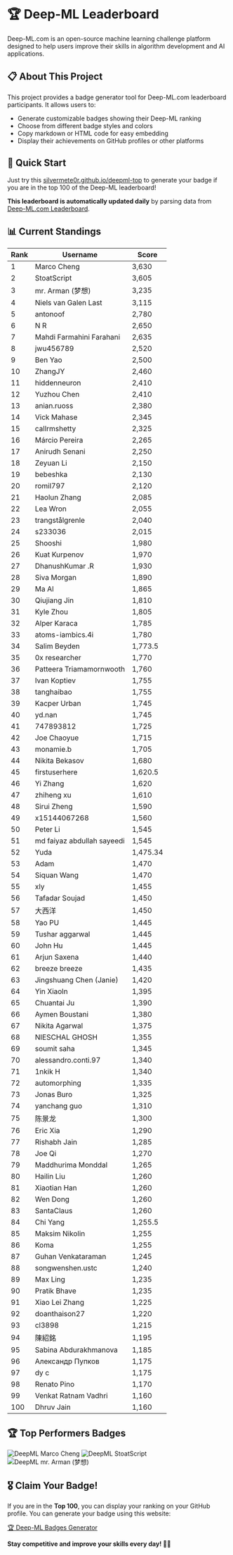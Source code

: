 # 🏆 Deep-ML Leaderboard

Deep-ML.com is an open-source machine learning challenge platform designed to help users improve their skills in algorithm development and AI applications.  

## 📋 About This Project

This project provides a badge generator tool for Deep-ML.com leaderboard participants. It allows users to:
- Generate customizable badges showing their Deep-ML ranking
- Choose from different badge styles and colors
- Copy markdown or HTML code for easy embedding
- Display their achievements on GitHub profiles or other platforms

## 🚀 Quick Start

Just try this [silvermete0r.github.io/deepml-top](silvermete0r.github.io/deepml-top) to generate your badge if you are in the top 100 of the Deep-ML leaderboard!

**This leaderboard is automatically updated daily** by parsing data from [Deep-ML.com Leaderboard](https://www.deep-ml.com/leaderboard).  

## 📊 Current Standings  

<!-- LEADERBOARD_START -->
| Rank | Username | Score |
|------|---------|-------|
| 1 | Marco Cheng | 3,630 |
| 2 | StoatScript | 3,605 |
| 3 | mr. Arman (梦想) | 3,235 |
| 4 | Niels van Galen Last | 3,115 |
| 5 | antonoof | 2,780 |
| 6 | N R | 2,650 |
| 7 | Mahdi Farmahini Farahani | 2,635 |
| 8 | jwu456789 | 2,520 |
| 9 | Ben Yao | 2,500 |
| 10 | ZhangJY | 2,460 |
| 11 | hiddenneuron | 2,410 |
| 12 | Yuzhou Chen | 2,410 |
| 13 | anian.ruoss | 2,380 |
| 14 | Vick Mahase | 2,345 |
| 15 | callrmshetty | 2,325 |
| 16 | Márcio Pereira | 2,265 |
| 17 | Anirudh Senani | 2,250 |
| 18 | Zeyuan Li | 2,150 |
| 19 | bebeshka | 2,130 |
| 20 | romil797 | 2,120 |
| 21 | Haolun Zhang | 2,085 |
| 22 | Lea Wron | 2,055 |
| 23 | trangstålgrenle | 2,040 |
| 24 | s233036 | 2,015 |
| 25 | Shooshi | 1,980 |
| 26 | Kuat Kurpenov | 1,970 |
| 27 | DhanushKumar .R | 1,930 |
| 28 | Siva Morgan | 1,890 |
| 29 | Ma Al | 1,865 |
| 30 | Qiujiang Jin | 1,810 |
| 31 | Kyle Zhou | 1,805 |
| 32 | Alper Karaca | 1,785 |
| 33 | atoms-iambics.4i | 1,780 |
| 34 | Salim Beyden | 1,773.5 |
| 35 | 0x researcher | 1,770 |
| 36 | Patteera Triamamornwooth | 1,760 |
| 37 | Ivan Koptiev | 1,755 |
| 38 | tanghaibao | 1,755 |
| 39 | Kacper Urban | 1,745 |
| 40 | yd.nan | 1,745 |
| 41 | 747893812 | 1,725 |
| 42 | Joe Chaoyue | 1,715 |
| 43 | monamie.b | 1,705 |
| 44 | Nikita Bekasov | 1,680 |
| 45 | firstuserhere | 1,620.5 |
| 46 | Yi Zhang | 1,620 |
| 47 | zhiheng xu | 1,610 |
| 48 | Sirui Zheng | 1,590 |
| 49 | x15144067268 | 1,560 |
| 50 | Peter Li | 1,545 |
| 51 | md faiyaz abdullah sayeedi | 1,545 |
| 52 | Yuda | 1,475.34 |
| 53 | Adam | 1,470 |
| 54 | Siquan Wang | 1,470 |
| 55 | xly | 1,455 |
| 56 | Tafadar Soujad | 1,450 |
| 57 | 大西洋 | 1,450 |
| 58 | Yao PU | 1,445 |
| 59 | Tushar aggarwal | 1,445 |
| 60 | John Hu | 1,445 |
| 61 | Arjun Saxena | 1,440 |
| 62 | breeze breeze | 1,435 |
| 63 | Jingshuang Chen (Janie) | 1,420 |
| 64 | Yin Xiaoln | 1,395 |
| 65 | Chuantai Ju | 1,390 |
| 66 | Aymen Boustani | 1,380 |
| 67 | Nikita Agarwal | 1,375 |
| 68 | NIESCHAL GHOSH | 1,355 |
| 69 | soumit saha | 1,345 |
| 70 | alessandro.conti.97 | 1,340 |
| 71 | 1nkik H | 1,340 |
| 72 | automorphing | 1,335 |
| 73 | Jonas Buro | 1,325 |
| 74 | yanchang guo | 1,310 |
| 75 | 陈景龙 | 1,300 |
| 76 | Eric Xia | 1,290 |
| 77 | Rishabh Jain | 1,285 |
| 78 | Joe Qi | 1,270 |
| 79 | Maddhurima Monddal | 1,265 |
| 80 | Hailin Liu | 1,260 |
| 81 | Xiaotian Han | 1,260 |
| 82 | Wen Dong | 1,260 |
| 83 | SantaClaus | 1,260 |
| 84 | Chi Yang | 1,255.5 |
| 85 | Maksim Nikolin | 1,255 |
| 86 | Koma | 1,255 |
| 87 | Guhan Venkataraman | 1,245 |
| 88 | songwenshen.ustc | 1,240 |
| 89 | Max Ling | 1,235 |
| 90 | Pratik Bhave | 1,235 |
| 91 | Xiao Lei Zhang | 1,225 |
| 92 | doanthaison27 | 1,220 |
| 93 | cl3898 | 1,215 |
| 94 | 陳紹銘 | 1,195 |
| 95 | Sabina Abdurakhmanova | 1,185 |
| 96 | Александр Пупков | 1,175 |
| 97 | dy c | 1,175 |
| 98 | Renato Pino | 1,170 |
| 99 | Venkat Ratnam Vadhri | 1,160 |
| 100 | Dhruv Jain | 1,160 |
<!-- LEADERBOARD_END -->

## 🏆 Top Performers Badges

<!-- BADGES_START -->
![DeepML Marco Cheng](https://img.shields.io/badge/dynamic/json?url=https%3A%2F%2Fraw.githubusercontent.com%2Fsilvermete0r%2Fdeepml-top%2Fmain%2Fbadges.json&query=%24.4091c1a21900bd2c7d3f4e343acddda1.label&prefix=Rank%20&style=for-the-badge&label=%F0%9F%9A%80%20DeepML&color=blue&link=https%3A%2F%2Fwww.deep-ml.com%2Fleaderboard)
![DeepML StoatScript](https://img.shields.io/badge/dynamic/json?url=https%3A%2F%2Fraw.githubusercontent.com%2Fsilvermete0r%2Fdeepml-top%2Fmain%2Fbadges.json&query=%24.2561d6c634fa6c4eb794454446029d95.label&prefix=Rank%20&style=for-the-badge&label=%F0%9F%9A%80%20DeepML&color=blue&link=https%3A%2F%2Fwww.deep-ml.com%2Fleaderboard)
![DeepML mr. Arman (梦想)](https://img.shields.io/badge/dynamic/json?url=https%3A%2F%2Fraw.githubusercontent.com%2Fsilvermete0r%2Fdeepml-top%2Fmain%2Fbadges.json&query=%24.1247b1b5b9cd95e98d7ff7438207406f.label&prefix=Rank%20&style=for-the-badge&label=%F0%9F%9A%80%20DeepML&color=blue&link=https%3A%2F%2Fwww.deep-ml.com%2Fleaderboard)
<!-- BADGES_END -->

## 🎖 Claim Your Badge!  

If you are in the **Top 100**, you can display your ranking on your GitHub profile. You can generate your badge using this website:

[🏆 Deep-ML Badges Generator](https://silvermete0r.github.io/deepml-top/)

**Stay competitive and improve your skills every day! 🚀🔥**